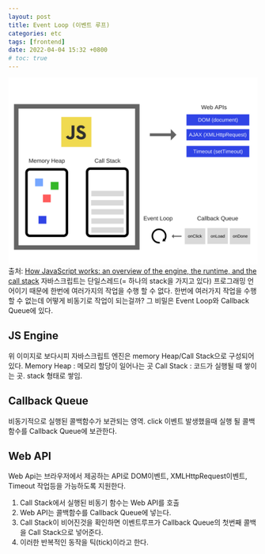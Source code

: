```yaml
---
layout: post
title: Event Loop (이벤트 루프)
categories: etc
tags: [frontend]
date: 2022-04-04 15:32 +0800
# toc: true
---
```


![](/assets/img/img_event_loof.png)
출처: [How JavaScript works: an overview of the engine, the runtime, and the call stack](https://extbrain.tistory.com/103)
자바스크립트는 단일스레드(= 하나의 stack을 가지고 있다) 프로그래밍 언어이기 때문에 한번에 여러가지의 작업을 수행 할 수 없다.
한번에 여러가지 작업을 수행할 수 없는데 어떻게 비동기로 작업이 되는걸까?
그 비밀은 Event Loop와 Callback Queue에 있다.

## JS Engine

위 이미지로 보다시피 자바스크립트 엔진은 memory Heap/Call Stack으로 구성되어있다.
Memory Heap : 메모리 할당이 일어나는 곳
Call Stack : 코드가 실행될 때 쌓이는 곳. stack 형태로 쌓임.

## Callback Queue

비동기적으로 실행된 콜백함수가 보관되는 영역.
click 이벤트 발생했을때 실행 될 콜백함수를 Callback Queue에 보관한다.

## Web API

Web Api는 브라우저에서 제공하는 API로 DOM이벤트, XMLHttpRequest이벤트, Timeout 작업등을 가능하도록 지원한다.

1. Call Stack에서 실행된 비동기 함수는 Web API를 호출
2. Web API는 콜백함수를 Callback Queue에 넣는다.
3. Call Stack이 비어진것을 확인하면 이벤트루프가 Callback Queue의 첫번째 콜백을 Call Stack으로 넣어준다.
4. 이러한 반복적인 동작을 틱(tick)이라고 한다.

